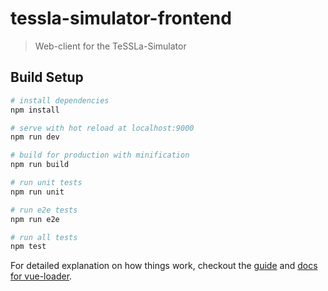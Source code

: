 # tessla-simulator-frontend

> Web-client for the TeSSLa-Simulator

## Build Setup

``` bash
# install dependencies
npm install

# serve with hot reload at localhost:9000
npm run dev

# build for production with minification
npm run build

# run unit tests
npm run unit

# run e2e tests
npm run e2e

# run all tests
npm test
```

For detailed explanation on how things work, checkout the [guide](http://vuejs-templates.github.io/webpack/) and [docs for vue-loader](http://vuejs.github.io/vue-loader).
